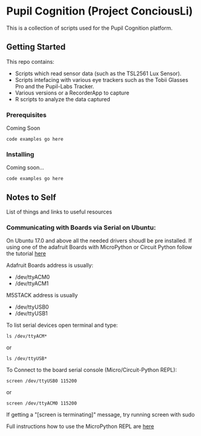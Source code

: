 # Pupil Cognition (Project ConciousLi)

This is a collection of scripts used for the Pupil Cognition platform.

## Getting Started

This repo contains:
* Scripts which read sensor data (such as the TSL2561 Lux Sensor).
* Scripts intefacing with various eye trackers such as the Tobii Glasses Pro and the Pupil-Labs Tracker.
* Various versions or a RecorderApp to capture 
* R scripts to analyze the data captured 



### Prerequisites

Coming Soon

```
code examples go here
```

### Installing

Coming soon...

```
code examples go here
```


## Notes to Self

List of things and links to useful resources

### Communicating with Boards via Serial on Ubuntu:

On Ubuntu 17.0 and above all the needed drivers shoudl be pre installed.
If using one of the adafruit Boards with MicroPython or Circuit Python follow the tutorial [here](https://learn.adafruit.com/welcome-to-circuitpython/advanced-serial-console-on-mac-and-linux)

Adafruit Boards address is usually:
* /dev/ttyACM0
* /dev/ttyACM1

M5STACK address is usually
* /dev/ttyUSB0
* /dev/ttyUSB1

To list serial devices open terminal and type:

```
ls /dev/ttyACM*
```
or
```
ls /dev/ttyUSB*
```

To Connect to the board serial console (Micro/Circuit-Python REPL):
```
screen /dev/ttyUSB0 115200
```
or
```
screen /dev/ttyACM0 115200
```

If getting a "[screen is terminating]" message, try running screen with sudo

Full instructions how to use the MicroPython REPL are [here](http://docs.micropython.org/en/latest/esp8266/tutorial/repl.html#repl-over-the-serial-port)